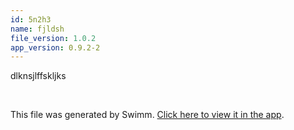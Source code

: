 ```yaml
---
id: 5n2h3
name: fjldsh
file_version: 1.0.2
app_version: 0.9.2-2
---
```


dlknsjlffskljks

<br/>

This file was generated by Swimm. [Click here to view it in the app](http://localhost:5002/repos/Z2l0aHViJTNBJTNBdGVzdHMlM0ElM0FtYW96U3dpbW0=/docs/5n2h3).